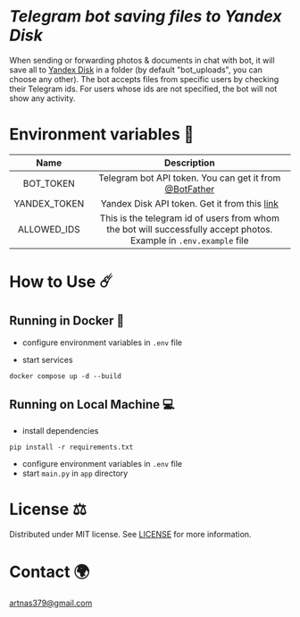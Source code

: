 # *Telegram bot saving files to Yandex Disk*

When sending or forwarding photos & documents in chat with bot, it will save all to [Yandex Disk](https://360.yandex.ru/disk/) in a folder
(by default "bot_uploads", you can choose any other). The bot accepts files from specific users by checking their Telegram ids.
For users whose ids are not specified, the bot will not show any activity.

# Environment variables 🦠 
|     Name     |                                                    Description                                                     |
|:------------:|:------------------------------------------------------------------------------------------------------------------:|
|  BOT_TOKEN   |              Telegram bot API token. You can get it from [@BotFather](https://telegram.me/BotFather)               |
| YANDEX_TOKEN |  Yandex Disk API token. Get it from this [link](https://yandex.ru/dev/disk-api/doc/ru/concepts/quickstart#oauth)   |
| ALLOWED_IDS  | This is the telegram id of users from whom the bot will successfully accept photos. Example in `.env.example` file |


# How to Use ☄️ 
## Running in Docker 🐳 

- configure environment variables in `.env` file

- start services
```commandline
docker compose up -d --build
```
## Running on Local Machine 💻 
- install dependencies 
```commandline
pip install -r requirements.txt
```
- configure environment variables in `.env` file
- start `main.py` in `app` directory

# License ⚖️
Distributed under MIT license. See [LICENSE](https://github.com/nsat1/photo-saving-bot/blob/main/LICENSE) for more information.

# Contact 🌍
<a href="mailto:artnas379@gmail.com">artnas379@gmail.com</a>
